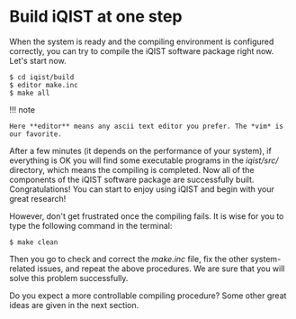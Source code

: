 # Build iQIST at one step

When the system is ready and the compiling environment is configured correctly, you can try to compile the iQIST software package right now. Let's start now.

```shell
$ cd iqist/build
$ editor make.inc
$ make all
```

!!! note

    Here **editor** means any ascii text editor you prefer. The *vim* is our favorite.

After a few minutes (it depends on the performance of your system), if everything is OK you will find some executable programs in the *iqist/src/* directory, which means the compiling is completed. Now all of the components of the iQIST software package are successfully built. Congratulations! You can start to enjoy using iQIST and begin with your great research!

However, don't get frustrated once the compiling fails. It is wise for you to type the following command in the terminal:

```
$ make clean
```

Then you go to check and correct the *make.inc* file, fix the other system-related issues, and repeat the above procedures. We are sure that you will solve this problem successfully.

Do you expect a more controllable compiling procedure? Some other great ideas are given in the next section.

